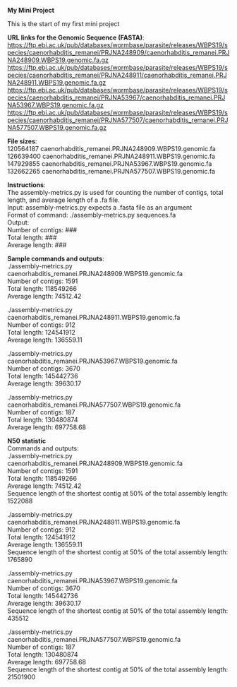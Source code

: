 **My Mini Project**  
   
This is the start of my first mini project

**URL links for the Genomic Sequence (FASTA)**:   
https://ftp.ebi.ac.uk/pub/databases/wormbase/parasite/releases/WBPS19/species/caenorhabditis_remanei/PRJNA248909/caenorhabditis_remanei.PRJNA248909.WBPS19.genomic.fa.gz   
https://ftp.ebi.ac.uk/pub/databases/wormbase/parasite/releases/WBPS19/species/caenorhabditis_remanei/PRJNA248911/caenorhabditis_remanei.PRJNA248911.WBPS19.genomic.fa.gz   
https://ftp.ebi.ac.uk/pub/databases/wormbase/parasite/releases/WBPS19/species/caenorhabditis_remanei/PRJNA53967/caenorhabditis_remanei.PRJNA53967.WBPS19.genomic.fa.gz   
https://ftp.ebi.ac.uk/pub/databases/wormbase/parasite/releases/WBPS19/species/caenorhabditis_remanei/PRJNA577507/caenorhabditis_remanei.PRJNA577507.WBPS19.genomic.fa.gz   
   
**File sizes**:   
120564187 caenorhabditis_remanei.PRJNA248909.WBPS19.genomic.fa   
126639400 caenorhabditis_remanei.PRJNA248911.WBPS19.genomic.fa   
147929855 caenorhabditis_remanei.PRJNA53967.WBPS19.genomic.fa   
132662265 caenorhabditis_remanei.PRJNA577507.WBPS19.genomic.fa   
   
**Instructions**:   
The assembly-metrics.py is used for counting the number of contigs, total length, and average length of a .fa file.    
Input: assembly-metrics.py expects a .fasta file as an argument   
Format of command: ./assembly-metrics.py sequences.fa   
Output:     
Number of contigs: ###   
Total length: ###   
Average length: ###   
    
**Sample commands and outputs**:    
./assembly-metrics.py caenorhabditis_remanei.PRJNA248909.WBPS19.genomic.fa   
Number of contigs: 1591   
Total length: 118549266   
Average length: 74512.42   
    
./assembly-metrics.py caenorhabditis_remanei.PRJNA248911.WBPS19.genomic.fa   
Number of contigs: 912   
Total length: 124541912   
Average length: 136559.11   
    
./assembly-metrics.py caenorhabditis_remanei.PRJNA53967.WBPS19.genomic.fa   
Number of contigs: 3670   
Total length: 145442736   
Average length: 39630.17   
    
./assembly-metrics.py caenorhabditis_remanei.PRJNA577507.WBPS19.genomic.fa   
Number of contigs: 187   
Total length: 130480874   
Average length: 697758.68   
   
**N50 statistic**   
Commands and outputs:   
./assembly-metrics.py caenorhabditis_remanei.PRJNA248909.WBPS19.genomic.fa   
Number of contigs: 1591   
Total length: 118549266   
Average length: 74512.42   
Sequence length of the shortest contig at 50% of the total assembly length: 1522088   
   
./assembly-metrics.py caenorhabditis_remanei.PRJNA248911.WBPS19.genomic.fa   
Number of contigs: 912   
Total length: 124541912   
Average length: 136559.11   
Sequence length of the shortest contig at 50% of the total assembly length: 1765890   
   
./assembly-metrics.py caenorhabditis_remanei.PRJNA53967.WBPS19.genomic.fa   
Number of contigs: 3670   
Total length: 145442736   
Average length: 39630.17   
Sequence length of the shortest contig at 50% of the total assembly length: 435512   
   
./assembly-metrics.py caenorhabditis_remanei.PRJNA577507.WBPS19.genomic.fa   
Number of contigs: 187   
Total length: 130480874   
Average length: 697758.68    
Sequence length of the shortest contig at 50% of the total assembly length: 21501900   